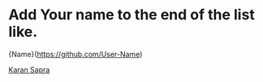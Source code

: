 # Add Your name to the end of the list like.
{Name}(https://github.com/User-Name)

[Karan Sapra](https://github.com/Karansapra24)

